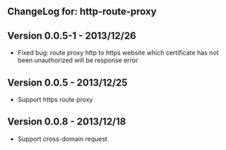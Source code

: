 ## ChangeLog for: http-route-proxy

## Version 0.0.5-1 - 2013/12/26

- Fixed bug: route proxy http to https website which certificate has not been unauthorized will be response error

## Version 0.0.5 - 2013/12/25

- Support https route proxy

## Version 0.0.8 - 2013/12/18

- Support cross-domain request